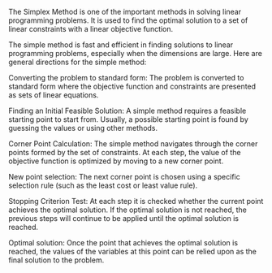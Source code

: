 The Simplex Method is one of the important methods in solving linear programming problems. It is used to find the optimal solution to a set of linear constraints with a linear objective function.

The simple method is fast and efficient in finding solutions to linear programming problems, especially when the dimensions are large. Here are general directions for the simple method:

Converting the problem to standard form: The problem is converted to standard form where the objective function and constraints are presented as sets of linear equations.

Finding an Initial Feasible Solution: A simple method requires a feasible starting point to start from. Usually, a possible starting point is found by guessing the values or using other methods.

Corner Point Calculation: The simple method navigates through the corner points formed by the set of constraints. At each step, the value of the objective function is optimized by moving to a new corner point.

New point selection: The next corner point is chosen using a specific selection rule (such as the least cost or least value rule).

Stopping Criterion Test: At each step it is checked whether the current point achieves the optimal solution. If the optimal solution is not reached, the previous steps will continue to be applied until the optimal solution is reached.

Optimal solution: Once the point that achieves the optimal solution is reached, the values of the variables at this point can be relied upon as the final solution to the problem.
